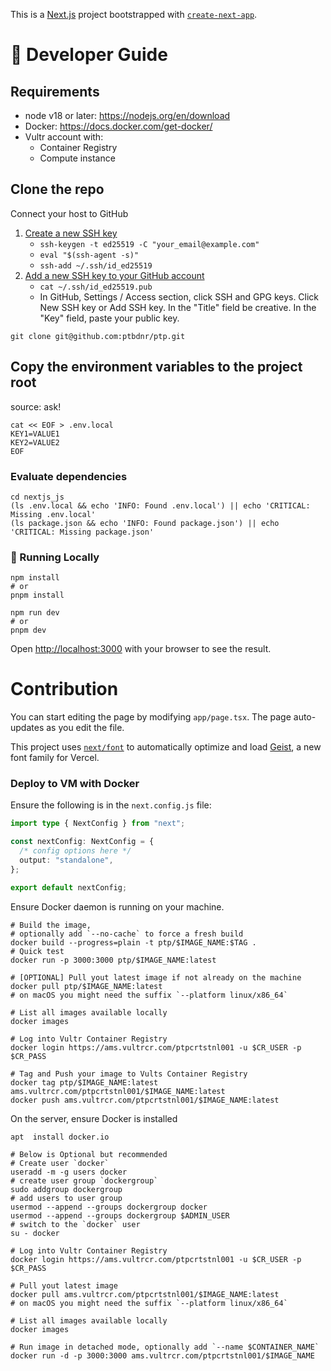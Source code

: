 This is a [Next.js](https://nextjs.org) project bootstrapped with [`create-next-app`](https://nextjs.org/docs/app/api-reference/cli/create-next-app).

# :wrench: Developer Guide

## Requirements

* node v18 or later: https://nodejs.org/en/download
* Docker: https://docs.docker.com/get-docker/
* Vultr account with:
    * Container Registry
    * Compute instance


## Clone the repo

Connect your host to GitHub
1. [Create a new SSH key](https://docs.github.com/en/authentication/connecting-to-github-with-ssh/generating-a-new-ssh-key-and-adding-it-to-the-ssh-agent)
    * `ssh-keygen -t ed25519 -C "your_email@example.com"`
    * `eval "$(ssh-agent -s)"`
    * `ssh-add ~/.ssh/id_ed25519`
2. [Add a new SSH key to your GitHub account](https://docs.github.com/en/authentication/connecting-to-github-with-ssh/adding-a-new-ssh-key-to-your-github-account)
    * `cat ~/.ssh/id_ed25519.pub`
    * In GitHub, Settings / Access section, click  SSH and GPG keys. Click New SSH key or Add SSH key. In the "Title" field be creative. In the "Key" field, paste your public key.

```shell
git clone git@github.com:ptbdnr/ptp.git
```


## Copy the environment variables to the project root

source: ask!

```shell
cat << EOF > .env.local
KEY1=VALUE1
KEY2=VALUE2
EOF
```


### Evaluate dependencies

```shell
cd nextjs_js
(ls .env.local && echo 'INFO: Found .env.local') || echo 'CRITICAL: Missing .env.local'
(ls package.json && echo 'INFO: Found package.json') || echo 'CRITICAL: Missing package.json'
```


### 🏃 Running Locally

```shell
npm install
# or
pnpm install
```

```shell
npm run dev
# or
pnpm dev
```

Open [http://localhost:3000](http://localhost:3000) with your browser to see the result.


# Contribution

You can start editing the page by modifying `app/page.tsx`. The page auto-updates as you edit the file.

This project uses [`next/font`](https://nextjs.org/docs/app/building-your-application/optimizing/fonts) to automatically optimize and load [Geist](https://vercel.com/font), a new font family for Vercel.


### Deploy to VM with Docker

Ensure the following is in the `next.config.js` file:

```ts
import type { NextConfig } from "next";

const nextConfig: NextConfig = {
  /* config options here */
  output: "standalone",
};

export default nextConfig;
```

Ensure Docker daemon is running on your machine.

```shell
# Build the image, 
# optionally add `--no-cache` to force a fresh build
docker build --progress=plain -t ptp/$IMAGE_NAME:$TAG .
# Quick test
docker run -p 3000:3000 ptp/$IMAGE_NAME:latest
```

```shell
# [OPTIONAL] Pull yout latest image if not already on the machine
docker pull ptp/$IMAGE_NAME:latest
# on macOS you might need the suffix `--platform linux/x86_64`

# List all images available locally
docker images

# Log into Vultr Container Registry 
docker login https://ams.vultrcr.com/ptpcrtstnl001 -u $CR_USER -p $CR_PASS

# Tag and Push your image to Vults Container Registry
docker tag ptp/$IMAGE_NAME:latest ams.vultrcr.com/ptpcrtstnl001/$IMAGE_NAME:latest
docker push ams.vultrcr.com/ptpcrtstnl001/$IMAGE_NAME:latest
```

On the server, ensure Docker is installed

```shell
apt  install docker.io

# Below is Optional but recommended
# Create user `docker`
useradd -m -g users docker
# create user group `dockergroup`
sudo addgroup dockergroup
# add users to user group
usermod --append --groups dockergroup docker
usermod --append --groups dockergroup $ADMIN_USER
# switch to the `docker` user
su - docker
```

```shell
# Log into Vultr Container Registry 
docker login https://ams.vultrcr.com/ptpcrtstnl001 -u $CR_USER -p $CR_PASS

# Pull yout latest image
docker pull ams.vultrcr.com/ptpcrtstnl001/$IMAGE_NAME:latest
# on macOS you might need the suffix `--platform linux/x86_64`

# List all images available locally
docker images

# Run image in detached mode, optionally add `--name $CONTAINER_NAME`
docker run -d -p 3000:3000 ams.vultrcr.com/ptpcrtstnl001/$IMAGE_NAME
```

